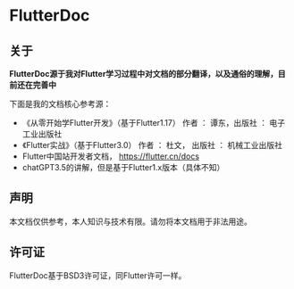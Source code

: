 # FlutterDoc

## 关于

**FlutterDoc源于我对Flutter学习过程中对文档的部分翻译，以及通俗的理解，目前还在完善中**

下面是我的文档核心参考源：

* 《从零开始学Flutter开发》（基于Flutter1.17） 作者 ： 谭东，出版社 ： 电子工业出版社
* 《Flutter实战》（基于Flutter3.0） 作者 ： 杜文， 出版社 ： 机械工业出版社
* Flutter中国站开发者文档， https://flutter.cn/docs
* chatGPT3.5的讲解，但是基于Flutter1.x版本（具体不知）

## 声明

本文档仅供参考，本人知识与技术有限。请勿将本文档用于非法用途。


## 许可证

FlutterDoc基于BSD3许可证，同Flutter许可一样。
